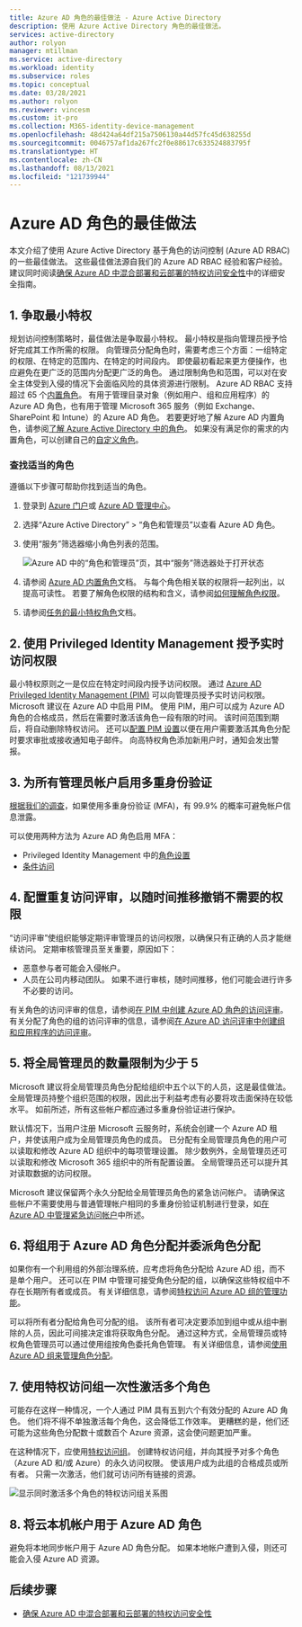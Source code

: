 ```yaml
---
title: Azure AD 角色的最佳做法 - Azure Active Directory
description: 使用 Azure Active Directory 角色的最佳做法。
services: active-directory
author: rolyon
manager: mtillman
ms.service: active-directory
ms.workload: identity
ms.subservice: roles
ms.topic: conceptual
ms.date: 03/28/2021
ms.author: rolyon
ms.reviewer: vincesm
ms.custom: it-pro
ms.collection: M365-identity-device-management
ms.openlocfilehash: 48d424a64df215a7506130a44d57fc45d638255d
ms.sourcegitcommit: 0046757af1da267fc2f0e88617c633524883795f
ms.translationtype: HT
ms.contentlocale: zh-CN
ms.lasthandoff: 08/13/2021
ms.locfileid: "121739944"
---
```

# <a name="best-practices-for-azure-ad-roles"></a>Azure AD 角色的最佳做法

本文介绍了使用 Azure Active Directory 基于角色的访问控制 (Azure AD RBAC) 的一些最佳做法。 这些最佳做法源自我们的 Azure AD RBAC 经验和客户经验。 建议同时阅读[确保 Azure AD 中混合部署和云部署的特权访问安全性](security-planning.md)中的详细安全指南。

## <a name="1-manage-to-least-privilege"></a>1. 争取最小特权

规划访问控制策略时，最佳做法是争取最小特权。 最小特权是指向管理员授予恰好完成其工作所需的权限。 向管理员分配角色时，需要考虑三个方面：一组特定的权限、在特定的范围内、在特定的时间段内。 即使最初看起来更方便操作，也应避免在更广泛的范围内分配更广泛的角色。 通过限制角色和范围，可以对在安全主体受到入侵的情况下会面临风险的具体资源进行限制。 Azure AD RBAC 支持超过 65 个[内置角色](permissions-reference.md)。 有用于管理目录对象（例如用户、组和应用程序）的 Azure AD 角色，也有用于管理 Microsoft 365 服务（例如 Exchange、SharePoint 和 Intune）的 Azure AD 角色。 若要更好地了解 Azure AD 内置角色，请参阅[了解 Azure Active Directory 中的角色](concept-understand-roles.md)。 如果没有满足你的需求的内置角色，可以创建自己的[自定义角色](custom-create.md)。  
 
### <a name="finding-the-right-roles"></a>查找适当的角色

遵循以下步骤可帮助你找到适当的角色。

1. 登录到 [Azure 门户](https://portal.azure.com)或 [Azure AD 管理中心](https://aad.portal.azure.com)。

1. 选择“Azure Active Directory” > “角色和管理员”以查看 Azure AD 角色。

1. 使用“服务”筛选器缩小角色列表的范围。

    ![Azure AD 中的“角色和管理员”页，其中“服务”筛选器处于打开状态](./media/best-practices/roles-administrators.png)

1. 请参阅 [Azure AD 内置角色](permissions-reference.md)文档。 与每个角色相关联的权限将一起列出，以提高可读性。 若要了解角色权限的结构和含义，请参阅[如何理解角色权限](permissions-reference.md#how-to-understand-role-permissions)。

1. 请参阅[任务的最小特权角色](delegate-by-task.md)文档。

## <a name="2-use-privileged-identity-management-to-grant-just-in-time-access"></a>2. 使用 Privileged Identity Management 授予实时访问权限

最小特权原则之一是仅应在特定时间段内授予访问权限。 通过 [Azure AD Privileged Identity Management (PIM)](../privileged-identity-management/pim-configure.md) 可以向管理员授予实时访问权限。 Microsoft 建议在 Azure AD 中启用 PIM。 使用 PIM，用户可以成为 Azure AD 角色的合格成员，然后在需要时激活该角色一段有限的时间。 该时间范围到期后，将自动删除特权访问。 还可以[配置 PIM 设置](../privileged-identity-management/pim-how-to-change-default-settings.md)以便在用户需要激活其角色分配时要求审批或接收通知电子邮件。 向高特权角色添加新用户时，通知会发出警报。 

## <a name="3-turn-on-multi-factor-authentication-for-all-your-administrator-accounts"></a>3. 为所有管理员帐户启用多重身份验证

[根据我们的调查](https://techcommunity.microsoft.com/t5/azure-active-directory-identity/your-pa-word-doesn-t-matter/ba-p/731984)，如果使用多重身份验证 (MFA)，有 99.9% 的概率可避免帐户信息泄露。 
 
可以使用两种方法为 Azure AD 角色启用 MFA：
- Privileged Identity Management 中的[角色设置](../privileged-identity-management/pim-how-to-change-default-settings.md)
- [条件访问](../conditional-access/howto-conditional-access-policy-admin-mfa.md)

## <a name="4-configure-recurring-access-reviews-to-revoke-unneeded-permissions-over-time"></a>4. 配置重复访问评审，以随时间推移撤销不需要的权限

“访问评审”使组织能够定期评审管理员的访问权限，以确保只有正确的人员才能继续访问。 定期审核管理员至关重要，原因如下：
- 恶意参与者可能会入侵帐户。
- 人员在公司内移动团队。 如果不进行审核，随时间推移，他们可能会进行许多不必要的访问。
 
有关角色的访问评审的信息，请参阅[在 PIM 中创建 Azure AD 角色的访问评审](../privileged-identity-management/pim-how-to-start-security-review.md)。 有关分配了角色的组的访问评审的信息，请参阅[在 Azure AD 访问评审中创建组和应用程序的访问评审](../governance/create-access-review.md)。

## <a name="5-limit-the-number-of-global-administrators-to-less-than-5"></a>5. 将全局管理员的数量限制为少于 5

Microsoft 建议将全局管理员角色分配给组织中五个以下的人员，这是最佳做法。 全局管理员持整个组织范围的权限，因此出于利益考虑有必要将攻击面保持在较低水平。 如前所述，所有这些帐户都应通过多重身份验证进行保护。

默认情况下，当用户注册 Microsoft 云服务时，系统会创建一个 Azure AD 租户，并使该用户成为全局管理员角色的成员。 已分配有全局管理员角色的用户可以读取和修改 Azure AD 组织中的每项管理设置。 除少数例外，全局管理员还可以读取和修改 Microsoft 365 组织中的所有配置设置。 全局管理员还可以提升其对读取数据的访问权限。

Microsoft 建议保留两个永久分配给全局管理员角色的紧急访问帐户。 请确保这些帐户不需要使用与普通管理帐户相同的多重身份验证机制进行登录，如[在 Azure AD 中管理紧急访问帐户](../roles/security-emergency-access.md)中所述。 

## <a name="6-use-groups-for-azure-ad-role-assignments-and-delegate-the-role-assignment"></a>6. 将组用于 Azure AD 角色分配并委派角色分配

如果你有一个利用组的外部治理系统，应考虑将角色分配给 Azure AD 组，而不是单个用户。 还可以在 PIM 中管理可接受角色分配的组，以确保这些特权组中不存在长期所有者或成员。 有关详细信息，请参阅[特权访问 Azure AD 组的管理功能](../privileged-identity-management/groups-features.md)。

可以将所有者分配给角色可分配的组。 该所有者可决定要添加到组中或从组中删除的人员，因此可间接决定谁将获取角色分配。 通过这种方式，全局管理员或特权角色管理员可以通过使用组按角色委托角色管理。 有关详细信息，请参阅[使用 Azure AD 组来管理角色分配](groups-concept.md)。

## <a name="7-activate-multiple-roles-at-once-using-privileged-access-groups"></a>7. 使用特权访问组一次性激活多个角色

可能存在这样一种情况，一个人通过 PIM 具有五到六个有效分配的 Azure AD 角色。 他们将不得不单独激活每个角色，这会降低工作效率。 更糟糕的是，他们还可能为这些角色分配数十或数百个 Azure 资源，这会使问题更加严重。
 
在这种情况下，应使用[特权访问组](../privileged-identity-management/groups-features.md)。 创建特权访问组，并向其授予对多个角色（Azure AD 和/或 Azure）的永久访问权限。 使该用户成为此组的合格成员或所有者。 只需一次激活，他们就可访问所有链接的资源。

![显示同时激活多个角色的特权访问组关系图](./media/best-practices/privileged-access-group.png)

## <a name="8-use-cloud-native-accounts-for-azure-ad-roles"></a>8. 将云本机帐户用于 Azure AD 角色

避免将本地同步帐户用于 Azure AD 角色分配。 如果本地帐户遭到入侵，则还可能会入侵 Azure AD 资源。

## <a name="next-steps"></a>后续步骤

- [确保 Azure AD 中混合部署和云部署的特权访问安全性](security-planning.md)
